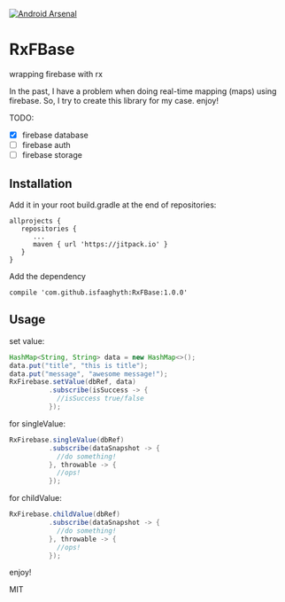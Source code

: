 [![Android Arsenal](https://img.shields.io/badge/Android%20Arsenal-RxFBase-brightgreen.svg?style=flat)](https://android-arsenal.com/details/1/6345)

# RxFBase
wrapping firebase with rx

In the past, I have a problem when doing real-time mapping (maps) using firebase. So, I try to create this library for my case. enjoy!

TODO:
- [x] firebase database
- [ ] firebase auth
- [ ] firebase storage

## Installation
Add it in your root build.gradle at the end of repositories:

```
allprojects {
   repositories {
      ...
      maven { url 'https://jitpack.io' }
   }
}
```

Add the dependency

```
compile 'com.github.isfaaghyth:RxFBase:1.0.0'
```
## Usage
set value:
```java
HashMap<String, String> data = new HashMap<>();
data.put("title", "this is title");
data.put("message", "awesome message!");
RxFirebase.setValue(dbRef, data)
          .subscribe(isSuccess -> {
            //isSuccess true/false
          });
```

for singleValue:
```java
RxFirebase.singleValue(dbRef)
          .subscribe(dataSnapshot -> {
            //do something!
          }, throwable -> {
            //ops!
          });
```
for childValue:
```java
RxFirebase.childValue(dbRef)
          .subscribe(dataSnapshot -> {
            //do something!
          }, throwable -> {
            //ops!
          });
```

enjoy!


MIT
